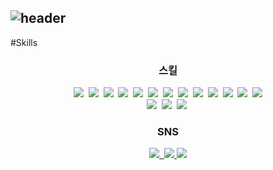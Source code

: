 <!--
**yskim0602/yskim0602** is a ✨ _special_ ✨ repository because its `README.md` (this file) appears on your GitHub profile.

Here are some ideas to get you started:

- 🔭 I’m currently working on ...
- 🌱 I’m currently learning ...
- 👯 I’m looking to collaborate on ...
- 🤔 I’m looking for help with ...
- 💬 Ask me about ...
- 📫 How to reach me: ...
- 😄 Pronouns: ...
- ⚡ Fun fact: ...
-->

![header](https://capsule-render.vercel.app/api?type=waving&color=gradient&height=120&animation=fadeIn&section=header&text=Profile&fontAlign=70)
---

#Skills

<!-- ![html5](https://user-images.githubusercontent.com/75105125/204175256-02a3e06a-9d73-4297-a003-c324067d5b16.svg) -->

<!-- <a href="https://yskim0602.github.io/"> -->
<h3 align="center">스킬</h3>
<p align="center">
<img src="https://img.shields.io/badge/HTML5-E34F26?style=flat-square&logo=HTML5&logoColor=white" /></a>&nbsp
<img src="https://img.shields.io/badge/CSS3-1572B6?style=flat-square&logo=CSS3&logoColor=white" /></a>&nbsp
<img src="https://img.shields.io/badge/Visual-Studio-007ACC?style=flat-square&logo=Visual-Studio&logoColor=white" /></a>&nbsp
<img src="https://img.shields.io/badge/JavaScript-F7DF1E?style=flat-square&logo=JavaScript&logoColor=white" /></a>&nbsp
<img src="https://img.shields.io/badge/jQuery-0769AD?style=flat-square&logo=jQuery&logoColor=white" /></a>&nbsp
<img src="https://img.shields.io/badge/React-61DAFB?style=flat-square&logo=React&logoColor=white" /></a>&nbsp
<img src="https://img.shields.io/badge/Python-3776AB?style=flat-square&logo=Python&logoColor=white" /></a>&nbsp
<img src="https://img.shields.io/badge/Eclipse-IDE-2C2255?style=flat-square&logo=Eclipse-IDE&logoColor=white" /></a>&nbsp
<img src="https://img.shields.io/badge/Java-007396?style=flat-square&logo=Java&logoColor=white" /></a>&nbsp
<img src="https://img.shields.io/badge/Docker-2496ED?style=flat-square&logo=Docker&logoColor=white" /></a>&nbsp
<img src="https://img.shields.io/badge/Oracle-F80000?style=flat-square&logo=Oracle&logoColor=white" /></a>&nbsp
<img src="https://img.shields.io/badge/Apache-Tomcat-F8DC75?style=flat-square&logo=Apache-Tomcat&logoColor=white" /></a>&nbsp
<img src="https://img.shields.io/badge/Figma-F24E1E?style=flat-square&logo=Apache-Figma&logoColor=white" /></a><br>
<img src="https://img.shields.io/badge/macOS-000000?style=flat-square&logo=macOS&logoColor=white" /></a>&nbsp
<img src="https://img.shields.io/badge/Windows-0078D6?style=flat-square&logo=Windows&logoColor=white" /></a>&nbsp
<img src="https://img.shields.io/badge/Linux-FCC624?style=flat-square&logo=Linux&logoColor=white" /></a>&nbsp
</p>

<h3 align="center">SNS</h3>
<p align="center">
  <a href="https://github.com/yskim0602"><img src="https://img.shields.io/badge/-TechBlog-brightgreen">&nbsp
    <a href="mailto:yousungkim0602@gmail.com"><img src="https://img.shields.io/badge/-Gmail-critical">
        <a href="mailto:yousungkim0602@gmail.com"><img src="https://img.shields.io/badge/-Instagram-E4405F">
 </p>
